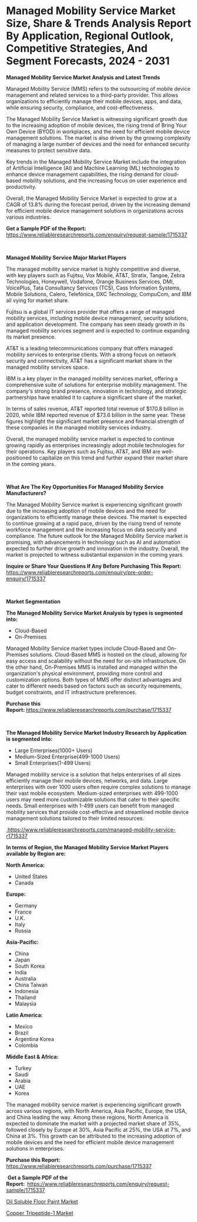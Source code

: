 <p><h1>Managed Mobility Service Market Size, Share & Trends Analysis Report By Application, Regional Outlook, Competitive Strategies, And Segment Forecasts, 2024 - 2031</h1></p><p><strong>Managed Mobility Service Market Analysis and Latest Trends</strong></p>
<p><p>Managed Mobility Service (MMS) refers to the outsourcing of mobile device management and related services to a third-party provider. This allows organizations to efficiently manage their mobile devices, apps, and data, while ensuring security, compliance, and cost-effectiveness.</p><p>The Managed Mobility Service Market is witnessing significant growth due to the increasing adoption of mobile devices, the rising trend of Bring Your Own Device (BYOD) in workplaces, and the need for efficient mobile device management solutions. The market is also driven by the growing complexity of managing a large number of devices and the need for enhanced security measures to protect sensitive data.</p><p>Key trends in the Managed Mobility Service Market include the integration of Artificial Intelligence (AI) and Machine Learning (ML) technologies to enhance device management capabilities, the rising demand for cloud-based mobility solutions, and the increasing focus on user experience and productivity.</p><p>Overall, the Managed Mobility Service Market is expected to grow at a CAGR of 13.8% during the forecast period, driven by the increasing demand for efficient mobile device management solutions in organizations across various industries.</p></p>
<p><strong>Get a Sample PDF of the Report:&nbsp;</strong> <a href="https://www.reliableresearchreports.com/enquiry/request-sample/1715337">https://www.reliableresearchreports.com/enquiry/request-sample/1715337</a></p>
<p>&nbsp;</p>
<p><strong>Managed Mobility Service Major Market Players</strong></p>
<p><p>The managed mobility service market is highly competitive and diverse, with key players such as Fujitsu, Vox Mobile, AT&T, Stratix, Tangoe, Zebra Technologies, Honeywell, Vodafone, Orange Business Services, DMI, VoicePlus, Tata Consultancy Services (TCS), Cass Information Systems, Mobile Solutions, Calero, Telefónica, DXC Technology, CompuCom, and IBM all vying for market share.</p><p>Fujitsu is a global IT services provider that offers a range of managed mobility services, including mobile device management, security solutions, and application development. The company has seen steady growth in its managed mobility services segment and is expected to continue expanding its market presence.</p><p>AT&T is a leading telecommunications company that offers managed mobility services to enterprise clients. With a strong focus on network security and connectivity, AT&T has a significant market share in the managed mobility services space.</p><p>IBM is a key player in the managed mobility services market, offering a comprehensive suite of solutions for enterprise mobility management. The company's strong brand presence, innovation in technology, and strategic partnerships have enabled it to capture a significant share of the market.</p><p>In terms of sales revenue, AT&T reported total revenue of $170.8 billion in 2020, while IBM reported revenue of $73.6 billion in the same year. These figures highlight the significant market presence and financial strength of these companies in the managed mobility services industry.</p><p>Overall, the managed mobility service market is expected to continue growing rapidly as enterprises increasingly adopt mobile technologies for their operations. Key players such as Fujitsu, AT&T, and IBM are well-positioned to capitalize on this trend and further expand their market share in the coming years.</p></p>
<p>&nbsp;</p>
<p><strong>What Are The Key Opportunities For Managed Mobility Service Manufacturers?</strong></p>
<p><p>The Managed Mobility Service market is experiencing significant growth due to the increasing adoption of mobile devices and the need for organizations to efficiently manage these devices. The market is expected to continue growing at a rapid pace, driven by the rising trend of remote workforce management and the increasing focus on data security and compliance. The future outlook for the Managed Mobility Service market is promising, with advancements in technology such as AI and automation expected to further drive growth and innovation in the industry. Overall, the market is projected to witness substantial expansion in the coming years.</p></p>
<p><strong>Inquire or Share Your Questions If Any Before Purchasing This Report:</strong> <a href="https://www.reliableresearchreports.com/enquiry/pre-order-enquiry/1715337">https://www.reliableresearchreports.com/enquiry/pre-order-enquiry/1715337</a></p>
<p>&nbsp;</p>
<p><strong>Market Segmentation</strong></p>
<p><strong>The Managed Mobility Service Market Analysis by types is segmented into:</strong></p>
<p><ul><li>Cloud-Based</li><li>On-Premises</li></ul></p>
<p><p>Managed Mobility Service market types include Cloud-Based and On-Premises solutions. Cloud-Based MMS is hosted on the cloud, allowing for easy access and scalability without the need for on-site infrastructure. On the other hand, On-Premises MMS is installed and managed within the organization's physical environment, providing more control and customization options. Both types of MMS offer distinct advantages and cater to different needs based on factors such as security requirements, budget constraints, and IT infrastructure preferences.</p></p>
<p><strong>Purchase this Report:&nbsp;</strong><a href="https://www.reliableresearchreports.com/purchase/1715337">https://www.reliableresearchreports.com/purchase/1715337</a></p>
<p>&nbsp;</p>
<p><strong>The Managed Mobility Service Market Industry Research by Application is segmented into:</strong></p>
<p><ul><li>Large Enterprises(1000+ Users)</li><li>Medium-Sized Enterprise(499-1000 Users)</li><li>Small Enterprises(1-499 Users)</li></ul></p>
<p><p>Managed mobility service is a solution that helps enterprises of all sizes efficiently manage their mobile devices, networks, and data. Large enterprises with over 1000 users often require complex solutions to manage their vast mobile ecosystem. Medium-sized enterprises with 499-1000 users may need more customizable solutions that cater to their specific needs. Small enterprises with 1-499 users can benefit from managed mobility services that provide cost-effective and streamlined mobile device management solutions tailored to their limited resources.</p></p>
<p><a href="https://www.reliableresearchreports.com/managed-mobility-service-r1715337">&nbsp;https://www.reliableresearchreports.com/managed-mobility-service-r1715337</a></p>
<p><strong>In terms of Region, the Managed Mobility Service Market Players available by Region are:</strong></p>
<p>
    <p> <strong> North America: </strong>
        <ul>
            <li>United States</li>
            <li>Canada</li>
        </ul>
        </p> 
    <p> <strong> Europe: </strong>
        <ul>
            <li>Germany</li>
            <li>France</li>
            <li>U.K.</li>
            <li>Italy</li>
            <li>Russia</li>
        </ul>
        </p> 
    <p> <strong> Asia-Pacific: </strong>
        <ul>
            <li>China</li>
            <li>Japan</li>
            <li>South Korea</li>
            <li>India</li>
            <li>Australia</li>
            <li>China Taiwan</li>
            <li>Indonesia</li>
            <li>Thailand</li>
            <li>Malaysia</li>
        </ul>
        </p> 
    <p> <strong> Latin America: </strong>
        <ul>
            <li>Mexico</li>
            <li>Brazil</li>
            <li>Argentina Korea</li>
            <li>Colombia</li>
        </ul>
        </p> 
    <p> <strong> Middle East & Africa: </strong>
        <ul>
            <li>Turkey</li>
            <li>Saudi</li>
            <li>Arabia</li>
            <li>UAE</li>
            <li>Korea</li>
        </ul>
    </p>
    </p>
<p><p>The managed mobility service market is experiencing significant growth across various regions, with North America, Asia Pacific, Europe, the USA, and China leading the way. Among these regions, North America is expected to dominate the market with a projected market share of 35%, followed closely by Europe at 30%, Asia Pacific at 25%, the USA at 7%, and China at 3%. This growth can be attributed to the increasing adoption of mobile devices and the need for efficient mobile device management solutions in enterprises.</p></p>
<p><strong>Purchase this Report: </strong><a href="https://www.reliableresearchreports.com/purchase/1715337">https://www.reliableresearchreports.com/purchase/1715337</a></p>
<p>&nbsp;<strong>Get a Sample PDF of the Report:&nbsp;&nbsp;</strong><a href="https://www.reliableresearchreports.com/enquiry/request-sample/1715337">https://www.reliableresearchreports.com/enquiry/request-sample/1715337</a></p>
<p><strong></strong></p>
<p><p><a href="https://view.publitas.com/reportprime-1/oil-soluble-floor-paint-market-growth-outlook-from-2024-to-2031-and-it-is-projecting-at-4-3-cagr-with-markets-trends-analysis-by-application-regional-outlook-and-revenue/">Oil Soluble Floor Paint Market</a></p><p><a href="https://github.com/nicoletavirag/Market-Research-Report-List-3/blob/main/copper-tripeptide-1-market.md">Copper Tripeptide-1 Market</a></p></p>